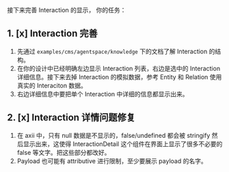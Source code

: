 接下来完善 Interaction 的显示，
你的任务：
## 1. [x] Interaction 完善
1. 先通过 `examples/cms/agentspace/knowledge` 下的文档了解 Interaction 的结构。
2. 在你的设计中已经明确左边显示 Interaction 列表，右边是选中的 Interaction 详细信息。接下来去掉 Interaction 的模拟数据，参考 Entity 和 Relation 使用真实的 Interaciton 数据。
3. 右边详细信息中要把单个 Interaction 中详细的信息都显示出来。

## 2. [x] Interaction 详情问题修复
1. 在 axii 中，只有 null 数据是不显示的，false/undefined 都会被 stringify 然后显示出来，这使得 InteractionDetail 这个组件在界面上显示了很多不必要的 false 等文字。把这些部分都改好。
2. Payload 也可能有 attributive 进行限制，至少要展示 payload 的名字。
